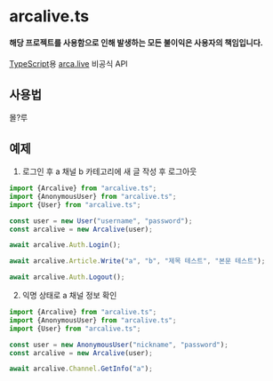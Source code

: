 # arcalive.ts

#### 해당 프로젝트를 사용함으로 인해 발생하는 모든 불이익은 사용자의 책임입니다.

[TypeScript](https://www.typescriptlang.org)용 [arca.live](https://arca.live) 비공식 API

## 사용법

몰?루

## 예제 

1. 로그인 후 a 채널 b 카테고리에 새 글 작성 후 로그아웃

```typescript
import {Arcalive} from "arcalive.ts";
import {AnonymousUser} from "arcalive.ts";
import {User} from "arcalive.ts";

const user = new User("username", "password");
const arcalive = new Arcalive(user);

await arcalive.Auth.Login();

await arcalive.Article.Write("a", "b", "제목 테스트", "본문 테스트");

await arcalive.Auth.Logout();
```

2. 익명 상태로 a 채널 정보 확인

```typescript
import {Arcalive} from "arcalive.ts";
import {AnonymousUser} from "arcalive.ts";
import {User} from "arcalive.ts";

const user = new AnonymousUser("nickname", "password");
const arcalive = new Arcalive(user);

await arcalive.Channel.GetInfo("a");
```

